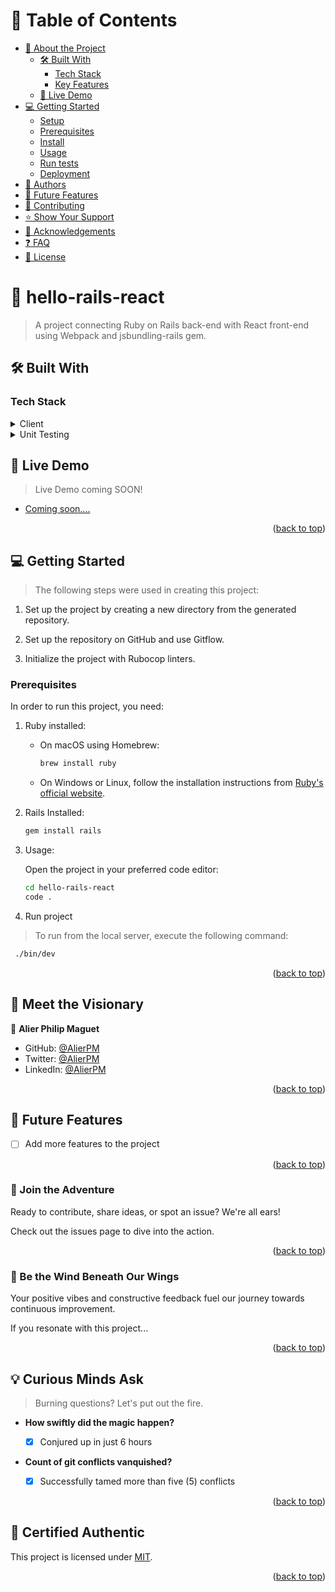 <a name="readme-top"></a>

# 📗 Table of Contents

- [📖 About the Project](#about-project)
  - [🛠 Built With](#built-with)
    - [Tech Stack](#tech-stack)
    - [Key Features](#key-features)
  - [🚀 Live Demo](#live-demo)
- [💻 Getting Started](#getting-started)
  - [Setup](#setup)
  - [Prerequisites](#prerequisites)
  - [Install](#install)
  - [Usage](#usage)
  - [Run tests](#run-tests)
  - [Deployment](#triangular_flag_on_post-deployment)
- [👥 Authors](#authors)
- [🔭 Future Features](#future-features)
- [🤝 Contributing](#contributing)
- [⭐️ Show Your Support](#support)
- [🙏 Acknowledgements](#acknowledgements)
- [❓ FAQ](#faq)
- [📝 License](#license)

# 📖 hello-rails-react

> A project connecting Ruby on Rails back-end with React front-end using Webpack and jsbundling-rails gem.

## 🛠 Built With

### Tech Stack

<details>
  <summary>Client</summary>
  <ul>
    <li><a href="https://www.ruby-lang.org/en/">Ruby</a></li>
    <li><a href="https://rubyonrails.org/">Ruby on Rails</a></li>
    <li><a href="https://reactjs.org/">React</a></li>
    <li><a href="https://webpack.js.org/">Webpack</a></li>
  </ul>
</details>

<details>
  <summary>Unit Testing</summary>
  <ul>
    <li><a href="https://rspec.info/">Rspec</a></li>
  </ul>
</details>

## 🚀 Live Demo

> Live Demo coming SOON!

- [Coming soon....](https://yourdeployedapplicationlink.com)

<p align="right">(<a href="#readme-top">back to top</a>)</p>

## 💻 Getting Started

> The following steps were used in creating this project:

1. Set up the project by creating a new directory from the generated repository.

2. Set up the repository on GitHub and use Gitflow.

3. Initialize the project with Rubocop linters.

### Prerequisites

In order to run this project, you need:

1. Ruby installed:
   - On macOS using Homebrew:

     ```sh
     brew install ruby
     ```

   - On Windows or Linux, follow the installation instructions from [Ruby's official website](https://www.ruby-lang.org/en/documentation/installation/).

2. Rails Installed:

   ```sh
   gem install rails 

3. Usage:

   Open the project in your preferred code editor:

     ```sh
   cd hello-rails-react
   code .
   ```
4. Run project

> To run from the local server, execute the following command:

```sh
 ./bin/dev
  ```
<p align="right">(<a href="#readme-top">back to top</a>)</p>

## 🚀 Meet the Visionary

👤 **Alier Philip Maguet**

- GitHub: [@AlierPM](https://github.com/AlierPM)
- Twitter: [@AlierPM](https://twitter.com/AlierPM)
- LinkedIn: [@AlierPM](https://www.linkedin.com/in/alierphilipmaguet/)

<p align="right">(<a href="#readme-top">back to top</a>)</p>

## 🔭 Future Features

- [ ] Add more features to the project




<p align="right">(<a href="#readme-top">back to top</a>)</p>

### 🌟 Join the Adventure
Ready to contribute, share ideas, or spot an issue? We're all ears!

Check out the issues page to dive into the action.

<p align="right">(<a href="#readme-top">back to top</a>)</p>

### 🌈 Be the Wind Beneath Our Wings
Your positive vibes and constructive feedback fuel our journey towards continuous improvement.

If you resonate with this project...

<p align="right">(<a href="#readme-top">back to top</a>)</p>

## 💡 Curious Minds Ask <a name="faq"></a>

> Burning questions? Let's put out the fire.

- **How swiftly did the magic happen?**

  - [x] Conjured up in just 6 hours

- **Count of git conflicts vanquished?**

  - [x] Successfully tamed more than five (5) conflicts

<p align="right">(<a href="#readme-top">back to top</a>)</p>

## 📜 Certified Authentic <a name="license"></a>

This project is licensed under [MIT](./License).

<p align="right">(<a href="#readme-top">back to top</a>)</p>
